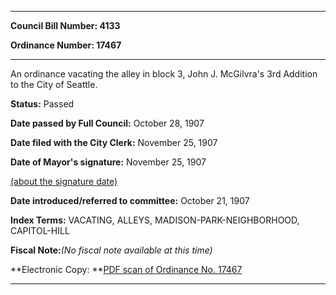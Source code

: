 

********

**Council Bill Number: 4133**
   
**Ordinance Number: 17467**
********

 An ordinance vacating the alley in block 3, John J. McGilvra's 3rd Addition to the City of Seattle.

**Status:** Passed
   
**Date passed by Full Council:** October 28, 1907
   
**Date filed with the City Clerk:** November 25, 1907
   
**Date of Mayor's signature:** November 25, 1907
   
[(about the signature date)](/~public/approvaldate.htm)
   
   
   
**Date introduced/referred to committee:** October 21, 1907
   
   
**Index Terms:** VACATING, ALLEYS, MADISON-PARK-NEIGHBORHOOD, CAPITOL-HILL

**Fiscal Note:**_(No fiscal note available at this time)_

**Electronic Copy: **[PDF scan of Ordinance No. 17467](/~archives/Ordinances/Ord_17467.pdf)

********

